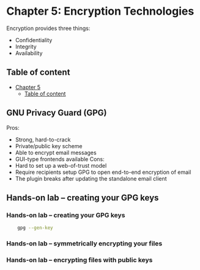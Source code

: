 # Chapter 5: Encryption Technologies

Encryption provides three things:
 - Confidentiality
 - Integrity
 - Availability

## Table of content

 - [Chapter 5](Chapter-5-Encryption-Technologies.md)
   - [Table of content](#table-of-content)

## GNU Privacy Guard (GPG)

Pros:
 - Strong, hard-to-crack 
 - Private/public key scheme
 - Able to encrypt email messages
 - GUI-type frontends available
Cons:
 - Hard to set up a web-of-trust model
 - Require recipients setup GPG to open end-to-end encryption of email
 - The plugin breaks after updating the standalone email client

## Hands-on lab – creating your GPG keys

### Hands-on lab – creating your GPG keys

```sh
    gpg --gen-key
```

### Hands-on lab – symmetrically encrypting your files

### Hands-on lab – encrypting files with public keys